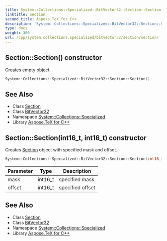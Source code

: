 ```yaml
---
title: System::Collections::Specialized::BitVector32::Section::Section constructor
linktitle: Section
second_title: Aspose.TeX for C++
description: 'System::Collections::Specialized::BitVector32::Section::Section constructor. Creates empty object in C++.'
type: docs
weight: 300
url: /cpp/system.collections.specialized/bitvector32/section/section/
---
```

## Section::Section() constructor


Creates empty object.

```cpp
System::Collections::Specialized::BitVector32::Section::Section()
```

## See Also

* Class [Section](../)
* Class [BitVector32](../../)
* Namespace [System::Collections::Specialized](../../../)
* Library [Aspose.TeX for C++](../../../../)
## Section::Section(int16_t, int16_t) constructor


Creates [Section](../) object with specified mask and offset.

```cpp
System::Collections::Specialized::BitVector32::Section::Section(int16_t mask, int16_t offset)
```


| Parameter | Type | Description |
| --- | --- | --- |
| mask | int16_t | specified mask |
| offset | int16_t | specified offset |

## See Also

* Class [Section](../)
* Class [BitVector32](../../)
* Namespace [System::Collections::Specialized](../../../)
* Library [Aspose.TeX for C++](../../../../)
